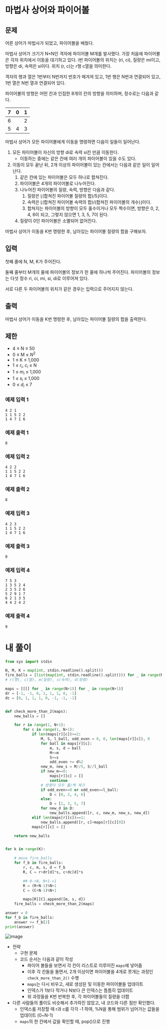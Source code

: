 # 마법사 상어와 파이어볼
## 문제
어른 상어가 마법사가 되었고, 파이어볼을 배웠다.

마법사 상어가 크기가 N×N인 격자에 파이어볼 M개를 발사했다. 가장 처음에 파이어볼은 각자 위치에서 이동을 대기하고 있다. i번 파이어볼의 위치는 (ri, ci), 질량은 mi이고, 방향은 di, 속력은 si이다. 위치 (r, c)는 r행 c열을 의미한다.

격자의 행과 열은 1번부터 N번까지 번호가 매겨져 있고, 1번 행은 N번과 연결되어 있고, 1번 열은 N번 열과 연결되어 있다.

파이어볼의 방향은 어떤 칸과 인접한 8개의 칸의 방향을 의미하며, 정수로는 다음과 같다.

|7|0|1|
|-|-|-|
|6| |2|
|5|4|3|

마법사 상어가 모든 파이어볼에게 이동을 명령하면 다음이 일들이 일어난다.

1. 모든 파이어볼이 자신의 방향 di로 속력 si칸 만큼 이동한다.
    - 이동하는 중에는 같은 칸에 여러 개의 파이어볼이 있을 수도 있다.
2. 이동이 모두 끝난 뒤, 2개 이상의 파이어볼이 있는 칸에서는 다음과 같은 일이 일어난다.
    1. 같은 칸에 있는 파이어볼은 모두 하나로 합쳐진다.
    2. 파이어볼은 4개의 파이어볼로 나누어진다.
    3. 나누어진 파이어볼의 질량, 속력, 방향은 다음과 같다.
        1. 질량은 ⌊(합쳐진 파이어볼 질량의 합)/5⌋이다.
        2. 속력은 ⌊(합쳐진 파이어볼 속력의 합)/(합쳐진 파이어볼의 개수)⌋이다.
        3. 합쳐지는 파이어볼의 방향이 모두 홀수이거나 모두 짝수이면, 방향은 0, 2, 4, 6이 되고, 그렇지 않으면 1, 3, 5, 7이 된다.
    4. 질량이 0인 파이어볼은 소멸되어 없어진다.

마법사 상어가 이동을 K번 명령한 후, 남아있는 파이어볼 질량의 합을 구해보자.

## 입력
첫째 줄에 N, M, K가 주어진다.

둘째 줄부터 M개의 줄에 파이어볼의 정보가 한 줄에 하나씩 주어진다. 파이어볼의 정보는 다섯 정수 ri, ci, mi, si, di로 이루어져 있다.

서로 다른 두 파이어볼의 위치가 같은 경우는 입력으로 주어지지 않는다.

## 출력
마법사 상어가 이동을 K번 명령한 후, 남아있는 파이어볼 질량의 합을 출력한다.

## 제한
- 4 ≤ N ≤ 50
- 0 ≤ M ≤ $N^2$
- 1 ≤ K ≤ 1,000
- 1 ≤ $r_i$, $c_i$ ≤ N
- 1 ≤ $m_i$ ≤ 1,000
- 1 ≤ $s_i$ ≤ 1,000
- 0 ≤ $d_i$ ≤ 7

### 예제 입력 1 
```
4 2 1
1 1 5 2 2
1 4 7 1 6
```
### 예제 출력 1 
```
8
```
### 예제 입력 2 
```
4 2 2
1 1 5 2 2
1 4 7 1 6
```
### 예제 출력 2 
```
8
```
### 예제 입력 3 
```
4 2 3
1 1 5 2 2
1 4 7 1 6
```
### 예제 출력 3 
```
0
```
### 예제 입력 4 
```
7 5 3
1 3 5 2 4
2 3 5 2 6
5 2 9 1 7
6 2 1 3 5
4 4 2 4 2
```
### 예제 출력 4 
```
9
```

# 내 풀이
```python
from sys import stdin

N, M, K = map(int, stdin.readline().split())
fire_balls = [list(map(int, stdin.readline().split())) for _ in range(M)]
# r(행), c(열), m(질량), s(속력), d(방향)

maps = [[[] for _ in range(N+1)] for _ in range(N+1)]
dr = [-1, -1, 0, 1, 1, 1, 0, -1]
dc = [0, 1, 1, 1, 0, -1, -1, -1]


def check_more_than_2(maps):
    new_balls = []

    for r in range(1, N+1):
        for c in range(1, N+1):
            if len(maps[r][c])>=2:
                M, S, l_ball, odd_even = 0, 0, len(maps[r][c]), 0
                for ball in maps[r][c]:
                    m, s, d = ball
                    M+=m
                    S+=s
                    odd_even += d%2
                new_m, new_s = M//5, S//l_ball
                if new_m==0:
                    maps[r][c] = []
                    continue
                # 방향이 모두 홀/짝 체크
                if odd_even==0 or odd_even==l_ball:
                    D = [0, 2, 4, 6]
                else:
                    D = [1, 3, 5, 7]
                for new_d in D:
                    new_balls.append([r, c, new_m, new_s, new_d])
            elif len(maps[r][c])==1:
                new_balls.append([r, c]+maps[r][c][0])
            maps[r][c] = []

    return new_balls


for k in range(K):

    # move fire_balls
    for f_b in fire_balls:
        r, c, m, s, d = f_b
        R, C = r+dr[d]*s, c+dc[d]*s

        ## 0->N, N+1->1
        R = (R+N-1)%N+1
        C = (C+N-1)%N+1

        maps[R][C].append([m, s, d])
    fire_balls = check_more_than_2(maps)

answer = 0
for f_b in fire_balls:
    answer += f_b[2]
print(answer)
```
![image](https://github.com/user-attachments/assets/bd85e94c-09fe-4354-ac90-d5a9dc4ae4a8)
- 전략
  - 구현 문제
  - 코드 순서는 다음과 같이 작성
    - 파이어 볼들을 보면서 각 칸이 리스트로 이루어진 `maps`에 넣어줌
    - 이후 각 칸들을 돌면서, 2개 이상이면 파이어볼을 4개로 쪼개는 과정인 `check_more_than_2()` 수행
    - `maps`는 다시 비우고, 새로 생성된 및 이동한 파이어볼들 업데이트
    - 인덱스가 1보다 작거나 N보다 큰 인덱스는 틈틈히 업데이트
    - 위 과정들을 K번 반복한 후, 각 파이어볼들의 질량을 더함
- 다른 사람들의 풀이도 비슷해서 추가하진 않았고, 내 코드와 다른 점만 확인했다.
  - 인덱스를 저장할 때 r과 c를 각각 -1 하여, %N을 통해 범위가 넘어가는 값들을 업데이트 (0~N-1)
  - `maps`의 한 칸에서 값을 확인할 때, pop()으로 진행
